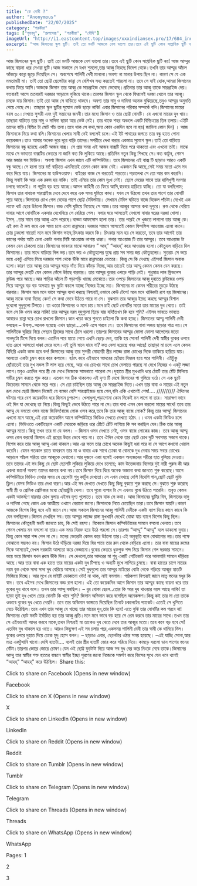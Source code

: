 ```yaml
---
title: "কে দোষী ?"
author: "Anonymous"
publishedDate: "22/07/2025"
category: "পরকীয়া"
tags: ["গৃহবধূ", "গ্রুপসেক্স", "পরকীয়া", "বৌদি"]
imageUrl: "http://i1.eastcontent.top/images/xxxindiansex.pro/17/684_indian_the_buff.jpg"
excerpt: "আজ জিসানের স্কুল ছুটি। তাই তো মনটি আজকে বেশ ভালো তার।তবে এই ছুটি কোন সাপ্তাহিক ছুটি নয়! আজ আম্মুর কাছে বায়না ধরে নেওয়া ছুটি।আজ সকালে সে যখন শুনলো,তার আব্বু ফিরছে বিদেশ থেকে।তখনি তার আম্মুর আঁচল আঁক..."
---
```


আজ জিসানের স্কুল ছুটি। তাই তো মনটি আজকে বেশ ভালো তার।তবে এই ছুটি কোন সাপ্তাহিক ছুটি নয়! আজ আম্মুর কাছে বায়না ধরে নেওয়া ছুটি।আজ সকালে সে যখন শুনলো,তার আব্বু ফিরছে বিদেশ থেকে।তখনি তার আম্মুর আঁচল আঁকড়ে কান্না জুড়ে দিয়েছিল সে। অবশেষে শালিনী দেবী মানলো।অবশ্য না মানার উপায় ছিল না। কারণ সে যে এক মমতাময়ী মা। তাই তো ছোট্ট ছেলেটার কান্না সে বেশিখন সহ‍্য করতেই পারলো না।
তবে সে যাই হোক,আমরা জিসানের কথায় ফিরে আসি।আজকে জিসান তার আব্বু কে সারপ্রাইজ দেবে ভেবেছে।প্রতিবার তার আব্বু তাকে সারপ্রাইজ দেয়। যতবারই আসে ততবারই দরজার আড়ালে লুকিয়ে থাকে।তারপর জিসান স্কুল থেকে ফিরলেই দরজা খোলে তার আব্বু। চমকে যায় জিসান।তাই তো আজ সে বাড়িতে থাকবে। অবশ্য তার দাদু ও দাদিমা অনেক বুঝিয়েছে,তবুও আম্মুর অনুমতি পেয়ে গেছে সে। তাছাড়া স্কুল ছুটির সুযোগ কেউ ছাড়ে নাকি!
এবার জিসানের পরিবার সম্পর্কে বলি।জিসানের মায়ের বয়স ৩০।দেখতে সুন্দরী এবং দুই সন্তানের জননী।তার মধ্যে জিসান ও তার ছোট্ট বোনটি। যে এখনো মায়ের দুধ খায়।তাছাড়া বাড়িতে তার দাদু ও দাদিমা ছাড়া আর কেউ নেই। তার থাকে শহর অঞ্চলে একটি বিল্ডিংয়ের তিন তলায়।এইটি তাদের বাড়ি।বিল্ডিং টা মোট পাঁচ তলা।তবে থাক সে কথা,অন‍্য কোন একদিন হবে না হয়( জানিনা কোন দিন) । আজ জিসানকে নিয়ে কথা বলি।জিসানের খেলার সাথী নেই বললেই চলে।এই ইট পাথরের জগতে তার বন্ধু হাতে গোনা কয়েকজন।তাও আবার অনেক দুরে দূরে বাড়ি তাদের।সশরীরে দেখা করার একমাত্র সুযোগ স্কুল।তাই তো বাড়িতে জিসানের বন্ধু হয়েছে একটি আজব বাক্স। সে প্রায় সময় এই আজব বাক্সটি নিয়ে পরে থাকতো এবং এখনো তাই। মাঝে মাঝে সে ভাবতো বাক্সটির ভেতরে না জানি কত কি লুকিয়ে আছে।প্রতিদিন নতুন কিছু শিখছে সে।কত কাটুন, গেমস আর মজার সব ভিডিও।
অবশ্য জিসান এখন জানে এটি কম্পিউটার। তবে জিসানের এই বাক্স টি ছাড়াও আরও একটি বন্ধু আছে।সে হলো তার মা!
বাড়িতে এমনিতেই তেমন কোন কাজ নেই। একজন ঝি আছে,সেই সময় মতো এসে সব করে দিয়ে যায়। জিসানের মা হাউসওয়াফ। বাইরের কাজ সে করতেই পারতো।পড়ালেখা সে তো আর কম করেনি। কিন্তু সবাই কি আর এক রকম হয় নাকি। তাই এনিয়ে তার কোন দুঃখ নেই। ছেলে মেয়ের সাথে তার হাসিখুশী সংসার চলছে ভালোই। না গল্পটা বড় হয়ে যাচ্ছে।আসল কাহিনী তে ফিরে আসি,বারবার হাড়িয়ে যাচ্ছি।
তো যা বলছিলাম; জিসান তার বাবাকে সারপ্রাইজ দেবে দেবে করে এক সময় ঘুমিয়ে কাদা। যখন সে উঠলো তখন তার পাশে তার বোনটি শুয়ে আছে।জিসানের চোখ গেল বেডের পাশে ছোট্ট টেবিলটায়। সেখানে টেবিল ঘড়িতে বাজে বিকেল পাঁচটা।দেখেই এক লাফে খাট ছেরে উঠলো জিসান।বড্ড বেশি ঘুমিয়ে নিয়েছে সে আজ।তার আব্বুর আসার কথা দূপুরে। রুম থেকে বেরিয়ে যাবার আগে বোনটিকে একবার দেখেনিয়ে সে বেরিয়ে গেল। বসার ঘরে আসতেই দেখলো বাবার ঘরের দরজা খোলা। ইসস্…তার মানে তার আব্বু এসে পরেছে।বড্ডো আফসোস হলো তার। তার পরেই সে খুজতে লাগলো তার আব্বু কে।এই রুম ঐ রুম করে এক সময় চলে এলো রান্নাঘরে।দরজার সামনে আসতেই কেমন ফিসফিস আওয়াজ এলো কানে।
চোর ঢুকলো নাতো! মনে মনে জিসান ভাবে,চিৎকার করবে কি। চিৎকার মনে হয় সে করতো, তবে তার আগেই তার কানের পর্দায় অতি চেনা একটা গলার মিষ্টি আওয়াজ লাগায় ধাক্কা। গলার আওয়াজ টি তার আম্মুর। তবে আওয়াজ টা কেমন যেন ঠেকলো তার।জিসানের ভাবনার মাঝে আবারও ” আহ্” “আহহ্’ করে আওয়াজ হলো।কৌতুহল বাড়িয়ে দিল জিসানের। তার সাথে বাড়িয়ে দিল ভয়।তবে ভয় ও কৌতুহলের যুদ্ধে প্রায় সব সময় জয় কৌতুহলের। সুতরাং সে ভয়ে ভয়ে একটু এগিয়ে গিয়ে দরজার পাশ থেকে উঁকি মারে রান্নাঘরের ভেতরে। কিন্তু সে কি দেখছে এইসব!
জিসান অবাক হলো।কারণ তার আব্বু তার আম্মুর ঘাড়ে দাঁত দিয়ে কাঁমড় দিচ্ছে,আর তাতেই তার আম্মু কেমন কেমন যেন করছে। তার আম্মুর দেহটি যেন কেমন কেঁপে উঠছে বারবার। তার আম্মুর বুকের ওপড়ে শাড়ি নেই। শুধুমাত্র লাল স্লিভলেস ব্লাউজ পরে আছে।আর শাড়ির আঁচল টি গড়াগড়ি খাচ্ছে মেঝেতে।তার ওপড়ে জিসানের আব্বু দুহাতে ব্লাউজের ওপড় দিয়ে আম্মুর বড় বড় অসহায় দুধ দুটো কচলে যাচ্ছে নিজের ইচ্ছে মত। জিসানের মা কেমন শরীরের মুচড়ে উঠছে বারবার।
জিসান মনে মনে ভাবে আম্মুর ব‍্যথা করছে নিশ্চয়ই,ওভাবে কেউ টেপে! মনে মনে খানিকটা রাগ হয় জিসানের।আব্বু মাকে ব‍্যথা দিচ্ছে কেন! সে কথা ভেবে উঠতে পারে না সে। বুঝলাম তার আব্বুর ইচ্ছে করছে আম্মুর বিশাল দুধেলো দুদুগুলো টিপতে। তা ওতো জিসানের ও মনে চায়।মনে চাই ছোট বোনটির মতো তার মায়ের দুধ খেতে। তাই বলে সে কি ওমন করে নাকি! তার আম্মুর নরম দুদুগুলো ছিড়ে যায় যদি!তখন কি হবে শুনি?
এইসব ভাবতে ভাবতে আবারও রান্না ঘরে চোখ রাখলো জিসান।কান খাড়া করে শুনতে চাইলো কি কথা হচ্ছে। জিসানের আম্মু শালিনী দেবী বলছেন
– উফফ্..অনেক হয়েছে এখন ছাড়ো….কেউ এসে পরবে যে।
তবে জিসানের বাবা অজয় ছাড়ার পাত্র নয়।সে শালিনীকে ঘুরিয়ে নিয়ে পেছনে ফ্রিজের সাথে ঠেসে ধরলো।তারপর জিসানের আম্মুর ফোলা ফোলা আপেলের মতো গালদুটো টিপে দিয়ে বলল।এতদিন পরে হাতে পেয়ে এখনি ছেড়ে দেব, তাকি হয় সোনা!
শালিনী দেবী স্বামীর বুকের ওপরে হাত রেখে আলতো ধাক্কা মেরে বলে।এই তুমি স্নানে যাবে না? কত বেলা হয়েছে খবর আছে! তাছাড়া মা চলে এলে কেমন বিছিরি একটা কান্ড হবে বল!
জিসানের আব্বু তার সুন্দরী মোহময়ী স্ত্রীর লাজ্জে রাঙ্গা চোখের দিকে তাকিয়ে হারিয়ে যায়।আলতো একটা চুম্বন করে করে কপালে। হঠাৎ করে এইভাবে আদরের ছোঁয়ায় বিহ্বল হয়ে পরে শালিনী। এইটুকু ছোঁয়াতেই তার মুখ মন্ডল টি লাল হয়ে গেছে, আর ওর চোখের সাথে চোখ মেলাতে পারছে না দেখে নিজের ও একটু লজ্জা লাগে।তবুও এতদিন পরে স্ত্রী কে দেখে নিজেকে সামলাতে পারেনা সে।দুহাতে স্ত্রীর মুখখানি ধরে ঠোটেঁ তার ঠোঁট মিলিয়ে গভীর চুম্বন করতে শুরু করে।
এতখন সব ঠিক থাকলেও এই দৃশ্য টি দেখে জিসানের গা গুলিয়ে ওঠে।সে এক ছুটে কিচেনের সামনে থেকে সরে পরে। সে তো চাইছিল তার আব্বু কে সারপ্রাইজ দিতে।এখন তার বাবা ও মায়ের এই নতুন রূপ দেখে ছোট্ট জিসান নিজেই যে বড্ডো বেশি সারপ্রাইজড হয়ে গেল,বলি একি এখানেই শেষ!….
//////////
ঐদিনের ঘটনার পরে বেশ কয়েকদিন ধরে জিসান চুপচাপ। খেলাধুলা,পড়াশোনা কোন দিকেই মন লাগে না তার। সারাক্ষণ ভাবে ওই দিন যা দেখেছে তা নিয়ে।কিন্তু কিছুই ভেবে উঠতে পারে না সে।তার বাবা এমন কেন করলো মায়ের সাথে! তবে তার আম্মু যে বলতো ওসব বাজে জিনিস!বাজে লোক ওসব করে,তবে কি তার আব্বু বাজে লোক? কিন্তু তার আম্মু!
জিসানের এখনো মনে আছে,এই তো কয়েকদিন আগে কম্পিউটারে ভিডিও দেখতে দেখতে হঠাৎ ।।ওমন একটা ভিডিও চলে এলো। ভিডিওতে একটিছেলে একটি মেয়েকে জড়িয়ে ধরে ঠোঁটে ঠোঁট লাগিয়ে কি সব করছিল যেন।ঠিক তার আব্বু আম্মুর মতো।কিন্তু তখন তার মা যে বলল।
– জিসান ওসব দেখতে নেই, ওসব বাজে লোকের কাজ।
তবে আব্বু আম্মু ওসব কেন করবে! জিসান এই প্রশ্নের উত্তর ভেবে পায় না। তবে ঐদিন থেকে তার ছোট চোখ দুটি সবসময় সজাগ থাকে।বিশেষ করে তার আব্বু আম্মু একা থাকলে।আর এর ফলে তার চোখে অনেক কিছুই ধরা পরে যা সে আগে কখনো খেয়াল করেনি।
যেমন গতকাল রাতে বাথরুমে তার মা ও বাবার এক সাথে ঢোকা বা বোনকে দুধ দেবার সময় সবার চোখের আড়ালে আঁচল সরিয়ে তার আব্বুকে দেখানো।আর দুজনে একা হলেই একজন অন‍্যজনের শরীরে হাত বুলিয়ে দেওয়া। তবে তাদের এই সব কিছু যে ছোট ছেলেটি লুকিয়ে লুকিয়ে দেখে চলেছে; কাম উত্তেজনায় বিভোর দুই নারী পুরুষ কী আর একথা জানে!
অবশ্য তাদের জানার কথা নয়।তবে জিসান ধিরে ধিরে অনেক অজানা কথা জানতে শুরু করেছে।আগে কম্পিউটারে ভিডিও দেখার সময় যে ছেলেটা শুধু কার্টুন দেখতো।সে এখন দেখছে দেশি বিদেশি গান,ছোট ছোট মুভি ক্লিপ।যেসব ভিডিও তার দেখা বারণ।আর এই সব দেখতে দেখতে কিছু কিছু বুঝতে শুরু করছে সে।বুঝতে শুরু করেছে স্বামী স্ত্রী ও প্রেমিক প্রেমিকার মধ্যে ছোঁয়াছুঁয়ি খেলা। তবে পুরো ব‍্যপার টা সে এখনও বুঝে উঠতে পারেনি। তবুও কেমন একটা আকর্ষণে বারবার চোখ বুলায় এইসব দৃশ্য গুলোতে।
তবে যাক সে কথা। আজ জিসানের ছুটির দিন, জিসানের দাদু ও দাদিমা গেছে কোন এক আত্মীয়ে ওখানে বেরানো জন্যে।জিসানকে নিতে চেয়েছিল তারা।তবে জিসান যায়নি।কারণ আজকে বিশেষ কিছু হবে এটা জানে সে।আজ সকালে জিসানের আব্বু শালিনী দেবীকে একটা ব‍্যাগ দিয়ে কানে কানে কি যেন বলছিলেন।জিসান দেখছিল সব।তার আম্মুর লাজ্জে রাঙ্গা মুখখানি দেখেই বোঝা যায় ব‍্যাগে বিশেষ কিছু ছিল। জিসানের কৌতূহলী মনটি জানতে চায়, কি সেই রহস্য।
বিকেলে জিসান কম্পিউটারের সামনে বসলো খেলতে।তবে গেমস খেলায় মন বসলো না তার।এক সময় বিরক্ত হয়ে উঠে পরলো সে।তারপর “আম্মু” “আম্মু” বলে ডাকলো দুবার।কিন্তু কোন সারা শব্দ পেল না সে। মনের ভেতরটা কেমন করে উঠলো তার।এই অনুভূতি বলে বোঝানোর নয়।তার পক্ষে বোঝানো সম্ভবও নয়।
জিসান উঠে দাঁড়িয়ে দরজা দিয়ে ধির পায়ে তার রুম থেকে বেড়িয়ে এলো। তার বাবা মায়ের রুমের দিকে আসতেই,দেখল দরজাটা আলতো করে ভেজানো।বুকের ভেতরে ধুকপুক শব্দ নিয়ে জিসান গেল দরজার সামনে। ভয়ে ভয়ে জিসান যখন রুমে উঁকি দিল। সে দেখলো,তার আদরের মা শুধু একটি পেটিকোট পরে আলমারি সামনে দাঁড়িয়ে আছে।আর তার বাবা এক হাতে তার মায়ের একটা দুধ টিপছে ও অন‍্যটি মুখে লাগিয়ে চুষছে। বাবা হাতের চাপে মায়ের নরম বুক থেকে সাদা সাদা দুধ বেরিয়ে আসছে।সেই দুধগুলো তার আম্মুর মাইয়ের বোটা থেকে গড়িয়ে আব্বুর হাতটি ভিজিয়ে দিচ্ছে। আর মুখে যে মাইটি ডোকানো ওটা! না থাক, নাই বললাম। পাঠকগণ নিশ্চয়ই জানে মাতৃ স্তনের মধুর কি স্বাদ। তবে এইসব দেখে জিসানের বড্ড রাগ হলো। এই তো কয়েকদিন আগে জিসান তার আম্মুর কাছে বায়না ধরে তার বুকের দুধ খাবে বলে। তখন তার আম্মু বলছিল।
– ধুর বোকা ছেলে..তোর কি আর দুধ খাওয়ার বয়স আছে নাকি! তা ছাড়া তুই দুধ খেলে তোর বোনটি কি খাবে শুনি?
জিসান অভিমান করে বসেছিল অনেকক্ষণ।কিন্তু কই তার মা তো তাকে ওভাবে বুকের দুধ খেতে দেয়নি। তবে তার অভিমান ভাঙ্গাতে দিয়েছিল তিনটে চকলেটের প‍্যাকেট।এতেই সে খুশিতে নেচে উঠেছিল।তবে এখন তার আব্বু যে খাচ্ছে তার মায়ের দুধ,তার কি হবে! এতে বুঝি তার বোনটির কম পরবে না! জিসানের ছোট মনটি ইর্ষান্বিত হয় তার আব্বু প্রতি।মনে মনে ভাবে বড় হয়ে সে প্রেম করবে তার মায়ের সাথে।তখন তার সে এইভাবেই আদর করবে মাকে,তখন নিশ্চয়ই মা তাকেও দুধ খেতে দেবে তার আব্বুর মতো।তবে কবে বড় হবে সে! এতদিন দুধ থাকলে হয় ওতে।
আরও কিছুক্ষণ এই সব চলার পরে,একসময় শালিনী দেবী তার স্বামী কে থামিয়ে দিল। বুকের ওপরে দুহাত দিয়ে ঢেকে মৃদু হেসে বলল।
– ছাড়াও এবার, ছেলেটার ওঠার সময় হয়েছে।
–এই যাচ্ছি সোনা,আর মাত্র একটুখানি খাবো।দেখি হাতটা….
বলেই তার স্ত্রীর হাতটি জোর করে সরিয়ে দিয়ে।কামড়ে ধরলো ডান পাশের স্তনের বোঁটা।তারপর জোরে জোরে চোষণ।যেন ওই ছোট্ট ফুটোটা দিয়ে আজ সব দুধ বের করে নিংড়ে নেবে তাকে।জিসানের আম্মু তার স্বামীর শক্ত হাতের বান্ধনে স্বামীর ইচ্ছা পুরণের জন্যে নিজেকে সমর্পণ করে কিসের সুখে যেন খনে খনেই “আহহ্” “আহহ্” করে উঠছিল।
Share this:


Click to share on Facebook (Opens in new window)


Facebook




Click to share on X (Opens in new window)


X




Click to share on LinkedIn (Opens in new window)


LinkedIn




Click to share on Reddit (Opens in new window)


Reddit




Click to share on Tumblr (Opens in new window)


Tumblr




Click to share on Telegram (Opens in new window)


Telegram




Click to share on Threads (Opens in new window)


Threads




Click to share on WhatsApp (Opens in new window)


WhatsApp


Pages: 
1
 
2
 
3
